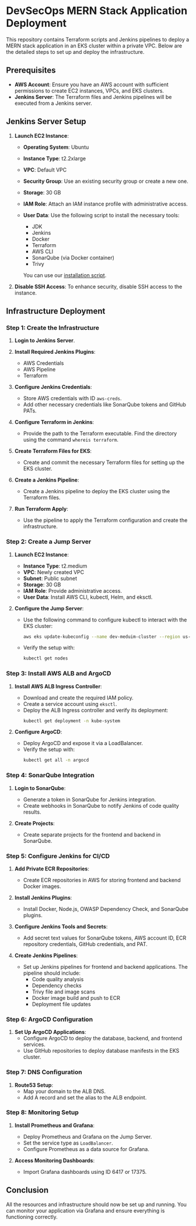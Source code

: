 # DevSecOps MERN Stack Application Deployment

This repository contains Terraform scripts and Jenkins pipelines to deploy a MERN stack application in an EKS cluster within a private VPC. Below are the detailed steps to set up and deploy the infrastructure.

## Prerequisites

- **AWS Account**: Ensure you have an AWS account with sufficient permissions to create EC2 instances, VPCs, and EKS clusters.
- **Jenkins Server**: The Terraform files and Jenkins pipelines will be executed from a Jenkins server.

## Jenkins Server Setup

1. **Launch EC2 Instance**:
   - **Operating System**: Ubuntu
   - **Instance Type**: t2.2xlarge
   - **VPC**: Default VPC
   - **Security Group**: Use an existing security group or create a new one.
   - **Storage**: 30 GB
   - **IAM Role**: Attach an IAM instance profile with administrative access.
   - **User Data**: Use the following script to install the necessary tools:
     - JDK
     - Jenkins
     - Docker
     - Terraform
     - AWS CLI
     - SonarQube (via Docker container)
     - Trivy

     You can use our [installation script](https://github.com/saurabhkav03/DevSecOps-Project/blob/main/tools-install.sh).

2. **Disable SSH Access**: To enhance security, disable SSH access to the instance.

## Infrastructure Deployment

### Step 1: Create the Infrastructure

1. **Login to Jenkins Server**.
2. **Install Required Jenkins Plugins**:
   - AWS Credentials
   - AWS Pipeline
   - Terraform

3. **Configure Jenkins Credentials**:
   - Store AWS credentials with ID `aws-creds`.
   - Add other necessary credentials like SonarQube tokens and GitHub PATs.

4. **Configure Terraform in Jenkins**:
   - Provide the path to the Terraform executable. Find the directory using the command `whereis terraform`.

5. **Create Terraform Files for EKS**:
   - Create and commit the necessary Terraform files for setting up the EKS cluster.

6. **Create a Jenkins Pipeline**:
   - Create a Jenkins pipeline to deploy the EKS cluster using the Terraform files.

7. **Run Terraform Apply**:
   - Use the pipeline to apply the Terraform configuration and create the infrastructure.

### Step 2: Create a Jump Server

1. **Launch EC2 Instance**:
   - **Instance Type**: t2.medium
   - **VPC**: Newly created VPC
   - **Subnet**: Public subnet
   - **Storage**: 30 GB
   - **IAM Role**: Provide administrative access.
   - **User Data**: Install AWS CLI, kubectl, Helm, and eksctl.

2. **Configure the Jump Server**:
   - Use the following command to configure kubectl to interact with the EKS cluster:
     ```sh
     aws eks update-kubeconfig --name dev-meduim-cluster --region us-east-1
     ```
   - Verify the setup with:
     ```sh
     kubectl get nodes
     ```

### Step 3: Install AWS ALB and ArgoCD

1. **Install AWS ALB Ingress Controller**:
   - Download and create the required IAM policy.
   - Create a service account using `eksctl`.
   - Deploy the ALB Ingress controller and verify its deployment:
     ```sh
     kubectl get deployment -n kube-system
     ```

2. **Configure ArgoCD**:
   - Deploy ArgoCD and expose it via a LoadBalancer.
   - Verify the setup with:
     ```sh
     kubectl get all -n argocd
     ```

### Step 4: SonarQube Integration

1. **Login to SonarQube**:
   - Generate a token in SonarQube for Jenkins integration.
   - Create webhooks in SonarQube to notify Jenkins of code quality results.

2. **Create Projects**:
   - Create separate projects for the frontend and backend in SonarQube.

### Step 5: Configure Jenkins for CI/CD

1. **Add Private ECR Repositories**:
   - Create ECR repositories in AWS for storing frontend and backend Docker images.

2. **Install Jenkins Plugins**:
   - Install Docker, Node.js, OWASP Dependency Check, and SonarQube plugins.

3. **Configure Jenkins Tools and Secrets**:
   - Add secret text values for SonarQube tokens, AWS account ID, ECR repository credentials, GitHub credentials, and PAT.

4. **Create Jenkins Pipelines**:
   - Set up Jenkins pipelines for frontend and backend applications. The pipeline should include:
     - Code quality analysis
     - Dependency checks
     - Trivy file and image scans
     - Docker image build and push to ECR
     - Deployment file updates

### Step 6: ArgoCD Configuration

1. **Set Up ArgoCD Applications**:
   - Configure ArgoCD to deploy the database, backend, and frontend services.
   - Use GitHub repositories to deploy database manifests in the EKS cluster.

### Step 7: DNS Configuration

1. **Route53 Setup**:
   - Map your domain to the ALB DNS.
   - Add A record and set the alias to the ALB endpoint.

### Step 8: Monitoring Setup

1. **Install Prometheus and Grafana**:
   - Deploy Prometheus and Grafana on the Jump Server.
   - Set the service type as `LoadBalancer`.
   - Configure Prometheus as a data source for Grafana.

2. **Access Monitoring Dashboards**:
   - Import Grafana dashboards using ID 6417 or 17375.

## Conclusion

All the resources and infrastructure should now be set up and running. You can monitor your application via Grafana and ensure everything is functioning correctly.
